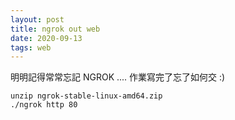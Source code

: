 ```yaml
---
layout: post
title: ngrok out web
date: 2020-09-13
tags: web
---
```


明明記得常常忘記 NGROK .... 作業寫完了忘了如何交 :)

```
unzip ngrok-stable-linux-amd64.zip
./ngrok http 80
```
